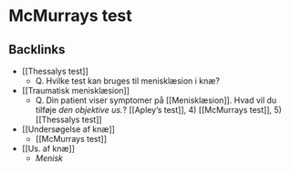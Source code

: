 # McMurrays test

## Backlinks
* [[Thessalys test]]
	* Q. Hvilke test kan bruges til menisklæsion i knæ?
* [[Traumatisk menisklæsion]]
	* Q. Din patient viser symptomer på [[Menisklæsion]]. Hvad vil du tilføje *den objektive us.*? 
[[Apley’s test]], 4) [[McMurrays test]], 5) [[Thessalys test]]
* [[Undersøgelse af knæ]]
	* [[McMurrays test]]
* [[Us. af knæ]]
	* *Menisk*

<!-- {BearID:67FBFBFD-EF53-44F0-A0D2-2A6288995186-86299-00012EBA689AD5C9} -->
